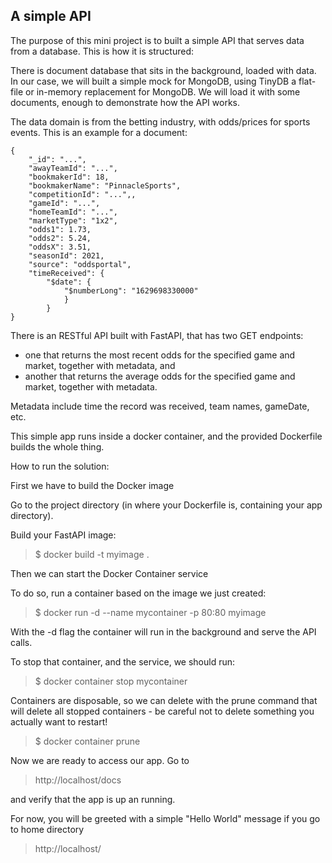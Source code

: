 ## A simple API

The purpose of this mini project is to built a simple API that serves data from a database. This is how it is structured:

There is document database that sits in the background, loaded with data. In our case, we will built a simple mock for MongoDB, using TinyDB a flat-file or in-memory replacement for MongoDB. We will load it with some documents, enough to demonstrate how the API works.

The data domain is from the betting industry, with odds/prices for sports events. This is an example for a document:
```
{
    "_id": "...",
    "awayTeamId": "...",
    "bookmakerId": 18,
    "bookmakerName": "PinnacleSports",
    "competitionId": "...",,
    "gameId": "...",
    "homeTeamId": "...",
    "marketType": "1x2",
    "odds1": 1.73,
    "odds2": 5.24,
    "oddsX": 3.51,
    "seasonId": 2021,
    "source": "oddsportal",
    "timeReceived": {
        "$date": {
            "$numberLong": "1629698330000"
            }
        }
}
```

There is an RESTful API built with FastAPI, that has two GET endpoints:
- one that returns the most recent odds for the specified game and market, together with metadata, and
- another that returns the average odds for the specified game and market, together with metadata. 

Metadata include time the record was received, team names, gameDate, etc.

This simple app runs inside a docker container, and the provided Dockerfile builds the whole thing.

How to run the solution:

First we have to build the Docker image

Go to the project directory (in where your Dockerfile is, containing your app directory).
   
Build your FastAPI image:

> $ docker build -t myimage .

Then we can start the Docker Container service

To do so, run a container based on the image we just created:

> $ docker run -d --name mycontainer -p 80:80 myimage

With the -d flag the container will run in the background and serve the API calls.

To stop that container, and the service, we should run:
> $ docker container stop mycontainer

Containers are disposable, so we can delete with the prune command that will delete all stopped containers - be careful not to delete something you actually want to restart!
> $ docker container prune
 
Now we are ready to access our app. Go to
> http://localhost/docs

and verify that the app is up an running.

For now, you will be greeted with a simple "Hello World" message if you go to home directory
> http://localhost/


